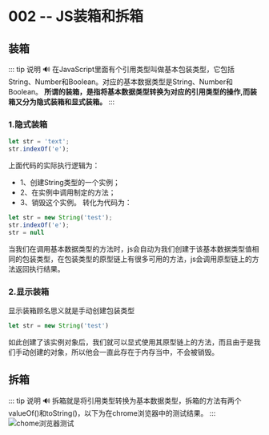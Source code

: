 # 002 -- JS装箱和拆箱

## 装箱
::: tip 说明
:loud_sound:
在JavaScript里面有个引用类型叫做基本包装类型，它包括String、Number和Boolean。对应的基本数据类型是String、Number和Boolean。
**所谓的装箱，是指将基本数据类型转换为对应的引用类型的操作,而装箱又分为隐式装箱和显式装箱。**
:::
### 1.隐式装箱
```js
let str = 'text';
str.indexOf('e');
```
上面代码的实际执行逻辑为：
- 1、创建String类型的一个实例；
- 2、在实例中调用制定的方法；
- 3、销毁这个实例。
转化为代码为：
```js
let str = new String('test');
str.indexOf('e');
str = null
```
当我们在调用基本数据类型的方法时，js会自动为我们创建于该基本数据类型值相同的包装类型，在包装类型的原型链上有很多可用的方法，js会调用原型链上的方法返回执行结果。
### 2.显示装箱
显示装箱顾名思义就是手动创建包装类型
```js
let str = new String('test')
```
如此创建了该实例对象后，我们就可以显式使用其原型链上的方法，而且由于是我们手动创建的对象，所以他会一直此存在于内存当中，不会被销毁。
## 拆箱
::: tip 说明
:loud_sound:
拆箱就是将引用类型转换为基本数据类型，拆箱的方法有两个valueOf()和toString()，以下为在chrome浏览器中的测试结果。
:::
![chome浏览器测试](https://upload-images.jianshu.io/upload_images/14016578-5289a46d609bae4e.png?imageMogr2/auto-orient/strip%7CimageView2/2/w/1240)

